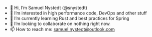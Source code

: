 - 👋 Hi, I’m Samuel Nystedt (@snystedt)
- 👀 I’m interested in high performance code, DevOps and other stuff
- 🌱 I’m currently learning Rust and best practices for Spring
- 💞️ I’m looking to collaborate on nothing right now.
- 📫 How to reach me: samuel.nystedt@outlook.com

<!---
snystedt/snystedt is a ✨ special ✨ repository because its `README.md` (this file) appears on your GitHub profile.
You can click the Preview link to take a look at your changes.
--->
